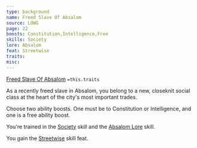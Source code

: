 ```yaml
---
type: background
name: Freed Slave Of Absalom 
source: LOWG
page: 22
boosts: Constitution,Intelligence,Free
skills: Society
lore: Absalom
feat: Streetwise
traits: 
misc: 
---
```


[Freed Slave Of Absalom](###%20Freed%20Slave%20Of%20Absalom)
`=this.traits`


As a recently freed slave in Absalom, you belong to a new, closeknit social class at the heart of the city's most important trades.

Choose two ability boosts. One must be to Constitution or Intelligence, and one is a free ability boost.

You're trained in the [Society](../../../../../20-Wyrmspire/14-Dragonling-Zettel/Society.md) skill and the [Absalom Lore](Absalom%20Lore) skill.

You gain the [Streetwise](Streetwise) skill feat.

